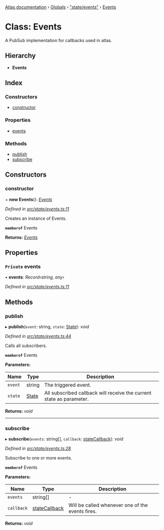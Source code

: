 [Atlas documentation](../README.md) › [Globals](../globals.md) › ["state/events"](../modules/_state_events_.md) › [Events](_state_events_.events.md)

# Class: Events

A PubSub implementation for callbacks used in atlas.

## Hierarchy

* **Events**

## Index

### Constructors

* [constructor](_state_events_.events.md#constructor)

### Properties

* [events](_state_events_.events.md#private-events)

### Methods

* [publish](_state_events_.events.md#publish)
* [subscribe](_state_events_.events.md#subscribe)

## Constructors

###  constructor

\+ **new Events**(): *[Events](_state_events_.events.md)*

*Defined in [src/state/events.ts:11](https://github.com/chronark/atlas/blob/7f0bbb7/src/state/events.ts#L11)*

Creates an instance of Events.

**`memberof`** Events

**Returns:** *[Events](_state_events_.events.md)*

## Properties

### `Private` events

• **events**: *Record‹string, any›*

*Defined in [src/state/events.ts:11](https://github.com/chronark/atlas/blob/7f0bbb7/src/state/events.ts#L11)*

## Methods

###  publish

▸ **publish**(`event`: string, `state`: [State](../modules/_state_store_.md#state)): *void*

*Defined in [src/state/events.ts:44](https://github.com/chronark/atlas/blob/7f0bbb7/src/state/events.ts#L44)*

Calls all subscribers.

**`memberof`** Events

**Parameters:**

Name | Type | Description |
------ | ------ | ------ |
`event` | string | The triggered event. |
`state` | [State](../modules/_state_store_.md#state) | All subscribed callback will receive the current state as parameter. |

**Returns:** *void*

___

###  subscribe

▸ **subscribe**(`events`: string[], `callback`: [stateCallback](../modules/_state_events_.md#statecallback)): *void*

*Defined in [src/state/events.ts:28](https://github.com/chronark/atlas/blob/7f0bbb7/src/state/events.ts#L28)*

Subscribe to one or more events.

**`memberof`** Events

**Parameters:**

Name | Type | Description |
------ | ------ | ------ |
`events` | string[] | - |
`callback` | [stateCallback](../modules/_state_events_.md#statecallback) | Will be called whenever one of the events fires. |

**Returns:** *void*
